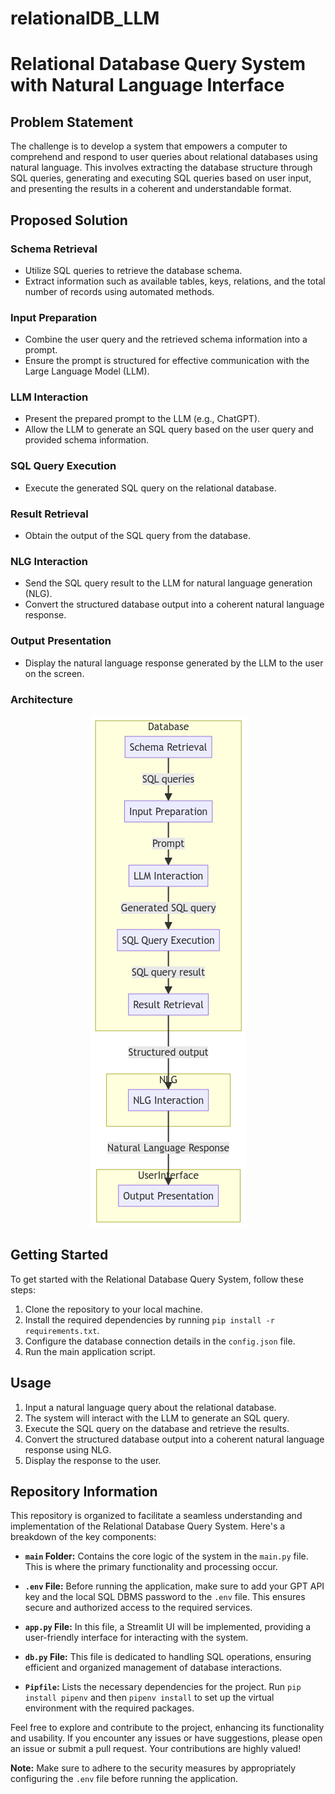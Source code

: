 # relationalDB_LLM

# Relational Database Query System with Natural Language Interface

## Problem Statement

The challenge is to develop a system that empowers a computer to comprehend and respond to user queries about relational databases using natural language. This involves extracting the database structure through SQL queries, generating and executing SQL queries based on user input, and presenting the results in a coherent and understandable format.

## Proposed Solution

### Schema Retrieval

- Utilize SQL queries to retrieve the database schema.
- Extract information such as available tables, keys, relations, and the total number of records using automated methods.

### Input Preparation

- Combine the user query and the retrieved schema information into a prompt.
- Ensure the prompt is structured for effective communication with the Large Language Model (LLM).

### LLM Interaction

- Present the prepared prompt to the LLM (e.g., ChatGPT).
- Allow the LLM to generate an SQL query based on the user query and provided schema information.

### SQL Query Execution

- Execute the generated SQL query on the relational database.

### Result Retrieval

- Obtain the output of the SQL query from the database.

### NLG Interaction

- Send the SQL query result to the LLM for natural language generation (NLG).
- Convert the structured database output into a coherent natural language response.

### Output Presentation

- Display the natural language response generated by the LLM to the user on the screen.

### Architecture
<div align="center">
  <img src="ARCHITECTURE.png" alt="Architecture" />
</div>


## Getting Started

To get started with the Relational Database Query System, follow these steps:

1. Clone the repository to your local machine.
2. Install the required dependencies by running `pip install -r requirements.txt`.
3. Configure the database connection details in the `config.json` file.
4. Run the main application script.

## Usage

1. Input a natural language query about the relational database.
2. The system will interact with the LLM to generate an SQL query.
3. Execute the SQL query on the database and retrieve the results.
4. Convert the structured database output into a coherent natural language response using NLG.
5. Display the response to the user.

## Repository Information

This repository is organized to facilitate a seamless understanding and implementation of the Relational Database Query System. Here's a breakdown of the key components:

- **`main` Folder:** Contains the core logic of the system in the `main.py` file. This is where the primary functionality and processing occur.

- **`.env` File:** Before running the application, make sure to add your GPT API key and the local SQL DBMS password to the `.env` file. This ensures secure and authorized access to the required services.

- **`app.py` File:** In this file, a Streamlit UI will be implemented, providing a user-friendly interface for interacting with the system.

- **`db.py` File:** This file is dedicated to handling SQL operations, ensuring efficient and organized management of database interactions.

- **`Pipfile`:** Lists the necessary dependencies for the project. Run `pip install pipenv` and then `pipenv install` to set up the virtual environment with the required packages.

Feel free to explore and contribute to the project, enhancing its functionality and usability. If you encounter any issues or have suggestions, please open an issue or submit a pull request. Your contributions are highly valued!

**Note:** Make sure to adhere to the security measures by appropriately configuring the `.env` file before running the application.

